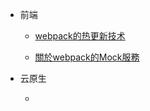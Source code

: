 - 前端

  - [webpack的热更新技术](https://github.com/chris-envas/Study-notes/blob/master/webpack%E7%9A%84%E7%83%AD%E6%9B%B4%E6%96%B0%E6%8A%80%E6%9C%AF.md)

  - [關於webpack的Mock服務](https://github.com/chris-envas/Study-notes/blob/master/%E9%97%9C%E6%96%BCwebpack%E7%9A%84Mock%E6%9C%8D%E5%8B%99.md)

- 云原生

  - 
